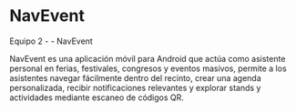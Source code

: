 # NavEvent
Equipo 2 - - NavEvent

NavEvent es una aplicación móvil para Android que actúa como asistente personal en ferias, festivales, congresos y eventos masivos, permite a los asistentes navegar fácilmente dentro del recinto, crear una agenda personalizada, recibir notificaciones relevantes y explorar stands y actividades mediante escaneo de códigos QR.
